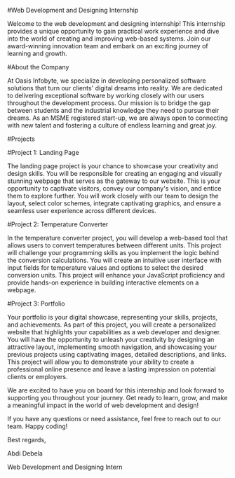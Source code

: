 #Web Development and Designing Internship

Welcome to the web development and designing internship! This internship provides a unique opportunity to gain practical work experience and dive into the world of creating and improving web-based systems. Join our award-winning innovation team and embark on an exciting journey of learning and growth.

#About the Company

At Oasis Infobyte, we specialize in developing personalized software solutions that turn our clients' digital dreams into reality. We are dedicated to delivering exceptional software by working closely with our users throughout the development process. Our mission is to bridge the gap between students and the industrial knowledge they need to pursue their dreams. As an MSME registered start-up, we are always open to connecting with new talent and fostering a culture of endless learning and great joy.

#Projects

#Project 1: Landing Page

The landing page project is your chance to showcase your creativity and design skills. You will be responsible for creating an engaging and visually stunning webpage that serves as the gateway to our website. This is your opportunity to captivate visitors, convey our company's vision, and entice them to explore further. You will work closely with our team to design the layout, select color schemes, integrate captivating graphics, and ensure a seamless user experience across different devices.

#Project 2: Temperature Converter

In the temperature converter project, you will develop a web-based tool that allows users to convert temperatures between different units. This project will challenge your programming skills as you implement the logic behind the conversion calculations. You will create an intuitive user interface with input fields for temperature values and options to select the desired conversion units. This project will enhance your JavaScript proficiency and provide hands-on experience in building interactive elements on a webpage.

#Project 3: Portfolio

Your portfolio is your digital showcase, representing your skills, projects, and achievements. As part of this project, you will create a personalized website that highlights your capabilities as a web developer and designer. You will have the opportunity to unleash your creativity by designing an attractive layout, implementing smooth navigation, and showcasing your previous projects using captivating images, detailed descriptions, and links. This project will allow you to demonstrate your ability to create a professional online presence and leave a lasting impression on potential clients or employers.

We are excited to have you on board for this internship and look forward to supporting you throughout your journey. Get ready to learn, grow, and make a meaningful impact in the world of web development and design!

If you have any questions or need assistance, feel free to reach out to our team. Happy coding!

Best regards,

Abdi Debela

Web Development and Designing Intern